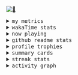 [![🐙](https://hits.seeyoufarm.com/api/count/incr/badge.svg?url=https%3A%2F%2Fgithub.com%2Fktnkk%2Fhit-counter&count_bg=%23070707&title_bg=%23070707&icon=&icon_color=%23E7E7E7&title=visitors&edge_flat=true)](https://hits.seeyoufarm.com)

<details>
  <summary> <samp>my metrics</samp></summary>
  
  <br>
  
 ![🐳](https://github.com/kkhys/kkhys/blob/main/github-metrics.svg)
  
  ***
</details>

<details>
  <summary> <samp>wakaTime stats</samp></summary>
  
  <br>
  
<!--START_SECTION:waka-->
![Code Time](http://img.shields.io/badge/Code%20Time-3%2C555%20hrs%2018%20mins-blue)

**🐱 My GitHub Data** 

> 📦 5.1 MB Used in GitHub's Storage 
 > 
> 🏆 1,438 Contributions in the Year 2024
 > 
> 💼 Opted to Hire
 > 
> 📜 9 Public Repositories 
 > 
> 🔑 23 Private Repositories 
 > 
**I'm an Early 🐤** 

```text
🌞 Morning                6044 commits        ████████░░░░░░░░░░░░░░░░░   31.00 % 
🌆 Daytime                4743 commits        ██████░░░░░░░░░░░░░░░░░░░   24.33 % 
🌃 Evening                7065 commits        █████████░░░░░░░░░░░░░░░░   36.24 % 
🌙 Night                  1645 commits        ██░░░░░░░░░░░░░░░░░░░░░░░   08.44 % 
```
📅 **I'm Most Productive on Tuesday** 

```text
Monday                   2894 commits        ████░░░░░░░░░░░░░░░░░░░░░   14.84 % 
Tuesday                  3025 commits        ████░░░░░░░░░░░░░░░░░░░░░   15.52 % 
Wednesday                2741 commits        ████░░░░░░░░░░░░░░░░░░░░░   14.06 % 
Thursday                 2542 commits        ███░░░░░░░░░░░░░░░░░░░░░░   13.04 % 
Friday                   2798 commits        ████░░░░░░░░░░░░░░░░░░░░░   14.35 % 
Saturday                 2559 commits        ███░░░░░░░░░░░░░░░░░░░░░░   13.13 % 
Sunday                   2938 commits        ████░░░░░░░░░░░░░░░░░░░░░   15.07 % 
```


📊 **This Week I Spent My Time On** 

```text
🕑︎ Time Zone: Asia/Tokyo

💬 Programming Languages: 
Other                    59 hrs 29 mins      ████████████████████░░░░░   80.25 % 
Java                     6 hrs 1 min         ██░░░░░░░░░░░░░░░░░░░░░░░   08.13 % 
MDX                      4 hrs 15 mins       █░░░░░░░░░░░░░░░░░░░░░░░░   05.75 % 
TypeScript               2 hrs 54 mins       █░░░░░░░░░░░░░░░░░░░░░░░░   03.92 % 
SQL                      24 mins             ░░░░░░░░░░░░░░░░░░░░░░░░░   00.54 % 

🔥 Editors: 
Chrome                   59 hrs 29 mins      ████████████████████░░░░░   80.25 % 
Intellijidea             7 hrs 25 mins       ███░░░░░░░░░░░░░░░░░░░░░░   10.01 % 
WebStorm                 7 hrs 7 mins        ██░░░░░░░░░░░░░░░░░░░░░░░   09.60 % 
DataGrip                 6 mins              ░░░░░░░░░░░░░░░░░░░░░░░░░   00.14 % 

💻 Operating System: 
Mac                      74 hrs 8 mins       █████████████████████████   100.00 % 
```


 Last Updated on 2024/05/21 18:40:17 UTC
<!--END_SECTION:waka-->
  
  ***
</details>


<details>
  <summary> <samp>now playing</samp></summary>
  
  <br>
 
 [![🐟](https://spotify-github-profile.vercel.app/api/view?uid=31ryofms4dnv7mrohhepo4c4zgqu&cover_image=true&theme=default&show_offline=false&background_color=121212&bar_color=53b14f&bar_color_cover=false)](https://open.spotify.com/user/31ryofms4dnv7mrohhepo4c4zgqu)
  
  ***
</details>

<details>
  <summary> <samp>github readme stats</samp></summary>
  
  <br>
  
 <p align="left"> 
  <img alt="🐠" src="https://github-readme-stats.vercel.app/api?username=kkhys&count_private=true&show_icons=true&theme=dark&include_all_commits=true" />
  <img alt="🐟" src="https://github-readme-stats.vercel.app/api/top-langs/?username=kkhys&layout=compact&theme=dark&langs_count=10&hide=HTML,CSS,SCSS" />
</p>
  
  ***
</details>

<details>
  <summary> <samp>profile trophies</samp></summary>
  
  <br>
  
  [![🐬](https://github-profile-trophy.vercel.app/?username=kkhys&rank=SECRET,SSS,SS,S,AAA,AA,A&theme=darkhub&row=1&margin-w=10&no-bg=true)](https://github.com/ryo-ma/github-profile-trophy)
  
  ***
</details>

<details>
  <summary> <samp>summary cards</samp></summary>
  
  <br>
  
  ![🐋](https://github-profile-summary-cards.vercel.app/api/cards/profile-details?username=kkhys&theme=github_dark)
  ![🦑](https://github-profile-summary-cards.vercel.app/api/cards/repos-per-language?username=kkhys&theme=github_dark)
  ![🦭](https://github-profile-summary-cards.vercel.app/api/cards/most-commit-language?username=kkhys&theme=github_dark)
  ![🦀](https://github-profile-summary-cards.vercel.app/api/cards/stats?username=kkhys&theme=github_dark)
  ![🦈](https://github-profile-summary-cards.vercel.app/api/cards/productive-time?username=kkhys&theme=github_dark)
  
  ***
</details>

<details>
  <summary> <samp>streak stats</samp></summary>
  
  <br>
  
  [![🐠](http://github-readme-streak-stats.herokuapp.com?user=kkhys&theme=dark)](https://git.io/streak-stats)
  
  ***
</details>

<details>
  <summary> <samp>activity graph</samp></summary>
  
  <br>
  
  [![🐡](https://github-readme-activity-graph.vercel.app/graph?username=kkhys&theme=xcode)](https://github.com/ashutosh00710/github-readme-activity-graph)
  
  ***
</details>
